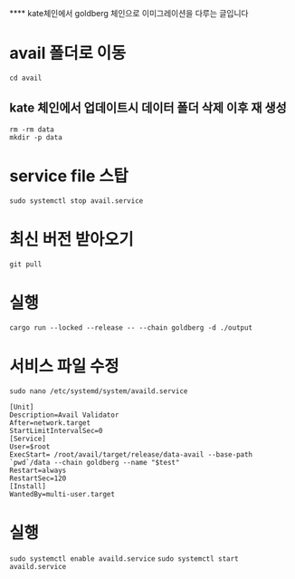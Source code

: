 **** kate체인에서 goldberg 체인으로 이미그레이션을 다루는 글입니다


# avail 폴더로 이동
  `cd avail`
## kate 체인에서 업데이트시 데이터 폴더 삭제 이후 재 생성
`rm -rm data`
<br/>`mkdir -p data`
# service file 스탑
`sudo systemctl stop avail.service`
# 최신 버전 받아오기
`git pull`
# 실행
`cargo run --locked --release -- --chain goldberg -d ./output`
# 서비스 파일 수정
`sudo nano /etc/systemd/system/availd.service`

    [Unit] 
    Description=Avail Validator
    After=network.target
    StartLimitIntervalSec=0
    [Service] 
    User=$root 
    ExecStart= /root/avail/target/release/data-avail --base-path `pwd`/data --chain goldberg --name "$test"
    Restart=always 
    RestartSec=120
    [Install] 
    WantedBy=multi-user.target
# 실행
`sudo systemctl enable availd.service`
`sudo systemctl start availd.service`

